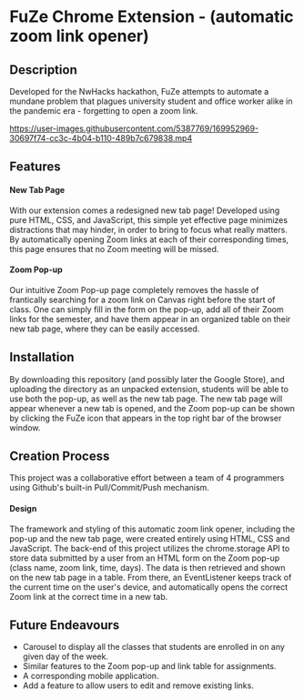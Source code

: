 
# FuZe Chrome Extension - (automatic zoom link opener)

## Description
Developed for the NwHacks hackathon, FuZe attempts to automate a mundane problem that plagues university student and office worker alike in the pandemic era - forgetting to open a zoom link.

https://user-images.githubusercontent.com/5387769/169952969-30697f74-cc3c-4b04-b110-489b7c679838.mp4

## Features

#### New Tab Page
With our extension comes a redesigned new tab page! Developed using pure HTML, CSS, and JavaScript, this simple yet effective page minimizes distractions that may hinder, in order to bring to focus what really matters. By automatically opening Zoom links at each of their corresponding times, this page ensures that no Zoom meeting will be missed.

#### Zoom Pop-up
Our intuitive Zoom Pop-up page completely removes the hassle of frantically searching for a zoom link on Canvas right before the start of class. One can simply fill in the form on the pop-up, add all of their Zoom links for the semester, and have them appear in an organized table on their new tab page, where they can be easily accessed.


## Installation
By downloading this repository (and possibly later the Google Store), and uploading the directory as an unpacked extension, students will be able to use both the pop-up, as well as the new tab page. The new tab page will appear whenever a new tab is opened, and the Zoom pop-up can be shown by clicking the FuZe icon that appears in the top right bar of the browser window.


## Creation Process
This project was a collaborative effort between a team of 4 programmers using Github's built-in Pull/Commit/Push mechanism.

#### Design
The framework and styling of this automatic zoom link opener, including the pop-up and the new tab page, were created entirely using HTML, CSS and JavaScript. The back-end of this project utilizes the chrome.storage API to store data submitted by a user from an HTML form on the Zoom pop-up (class name, zoom link, time, days). The data is then retrieved and shown on the new tab page in a table. From there, an EventListener keeps track of the current time on the user's device, and automatically opens the correct Zoom link at the correct time in a new tab.


## Future Endeavours
  - Carousel to display all the classes that students are enrolled in on any given day of the week.
  - Similar features to the Zoom pop-up and link table for assignments.
  - A corresponding mobile application.
  - Add a feature to allow users to edit and remove existing links.

